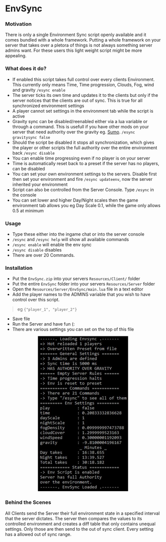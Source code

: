 # EnvSync

### Motivation
There is only a single Environment Sync script openly available and it comes bundled with a whole framework. Putting a whole framework on your server that takes over a pletora of things is not always something server admins want. For these users this light weight script might be more appealing.

### What does it do?
- If enabled this script takes full control over every clients Environment. This currently only means Time, Time progression, Clouds, Fog, wind and gravity `/esync enable`
- The server ticks its own time and updates it to the clients but only if the server notices that the clients are out of sync. This is true for all synchronized environment settings
- A player cannot set settings in the environment tab while the script is active
- Gravity sync can be disabled/reenabled either via a lua variable or through a command. This is usefull if you have other mods on your server that need authority over the gravity eg. [Sumo](https://github.com/SaltySnail/Sumo-BeamMP). `/esync gravitysync false`
- Should the script be disabled it stops all synchronization, which gives the player or other scripts the full authority over the entire environment back `/esync disable`
- You can enable time progressing even if no player is on your server
- Time is automatically reset back to a preset if the server has no players, can be disabled
- You can set your own environment settings to the servers. Disable first then set your environment and fire `/esync updateenv`, now the server inherited your environment
- Script can also be controlled from the Server Console. Type `/esync` in the console
- You can set lower and higher Day/Night scales then the game environment tab allows you eg Day Scale 0.1, while the game only allows 0.5 at minimum

### Usage
- Type these either into the ingame chat or into the server console
- `/esync` and `/esync help` will show all available commands
- `/esync enable` will enable the env sync
- `/esync disable` disables
- There are over 20 Commands.

### Installation
- Put the `EnvSync.zip` into your servers `Resources/Client/` folder
- Put the entire `EnvSync` folder into your servers `Resources/Server` folder
- Open the `Resources/Server/EnvSync/main.lua` file in a text editor
- Add the player names to the ADMINS variable that you wish to have control over this script.
> eg `{"player_1", "player_2"}`
- Save file
- Run the Server and have fun (:
- There are various settings you can set on the top of this file

<p align="center">
    <img src="/.art/envsync.jpg" width="292" />
</p>

### Behind the Scenes
All Clients send the Server their full environment state in a specified interval that the server dictates. The server then compares the values to its controlled environment and creates a diff table that only contains unequal settings. Only those are then send to the out of sync client. Every setting has a allowed out of sync range.